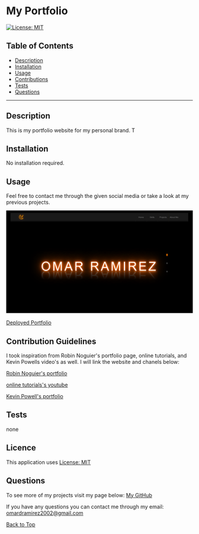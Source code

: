 # My Portfolio
[![License: MIT](https://img.shields.io/badge/License-MIT-yellow.svg)](https://opensource.org/licenses/MIT)

## Table of Contents
 
* [Description](#Description "Goto Description")
* [Installation](#Installation "Goto Installation")
* [Usage](#Usage "Goto Usage")
* [Contributions](#Contributions "Goto Contributions")
* [Tests](#Tests "Goto Tests")
* [Questions](#Questions "Goto Questions")
- - - -


## Description

This is my portfolio website for my personal brand. T

## Installation
No installation required.

## Usage

Feel free to contact me through the given social media or take a look at my previous projects.

![Home Page](./testpage/images/Home_Page.png)

[Deployed Portfolio](https://bossylemon0.github.io/My-Portfolio/)


## Contribution Guidelines

I took inspiration from Robin Noguier's portfolio page, online tutorials, and Kevin Powells video's as well. I will link the website and chanels below:

[Robin Noguier's portfolio](https://robin-noguier.com/)

[online tutorials's youtube](https://www.youtube.com/channel/UCbwXnUipZsLfUckBPsC7Jog)

[Kevin Powell's portfolio](https://www.kevinpowell.co/)

## Tests

none


## Licence

This application uses [License: MIT](https://opensource.org/licenses/MIT)


## Questions

To see more of my projects visit my page below:
[My GitHub](https://github.com/BossyLemon0)

If you have any questions you can contact me through my email:
omardramirez2002@gmail.com

[Back to Top](#Note_Taker "Goto top")
